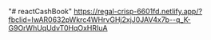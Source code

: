 "# reactCashBook" 
https://regal-crisp-6601fd.netlify.app/?fbclid=IwAR0632pWkrc4WHrvGHj2xjJ0JAV4x7b--q_K-G9OrWhUqUdvT0HqOxHRIuA
